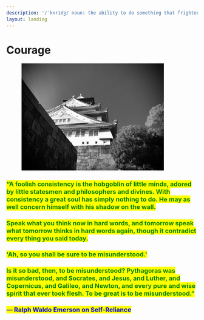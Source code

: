 ```yaml
---
description: '/ˈkʌrɪdʒ/ noun: the ability to do something that frightens one; bravery.'
layout: landing
---
```


# Courage

<figure><img src="../../../.gitbook/assets/pexels-bt3gl-28819157.jpg" alt="" width="375"><figcaption></figcaption></figure>

### <mark style="color:green;">“A foolish consistency is the hobgoblin of little minds, adored by little statesmen and philosophers and divines. With consistency a great soul has simply nothing to do. He may as well concern himself with his shadow on the wall.</mark>&#x20;

### <mark style="color:green;">Speak what you think now in hard words, and tomorrow speak what tomorrow thinks in hard words again, though it contradict every thing you said today.</mark>&#x20;

### <mark style="color:green;">'Ah, so you shall be sure to be misunderstood.'</mark>

### <mark style="color:green;">Is it so bad, then, to be misunderstood? Pythagoras was misunderstood, and Socrates, and Jesus, and Luther, and Copernicus, and Galileo, and Newton, and every pure and wise spirit that ever took flesh. To be great is to be misunderstood.”</mark>

### <mark style="color:blue;">― Ralph Waldo Emerson on Self-Reliance</mark>
